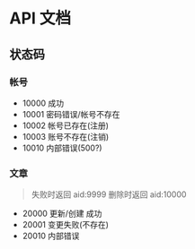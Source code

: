 # API 文档

## 状态码

### 帐号

- 10000 成功
- 10001 密码错误/帐号不存在
- 10002 帐号已存在(注册)
- 10003 账号不存在(注销)
- 10010 内部错误(500?)

### 文章

> 失败时返回 aid:9999
> 删除时返回 aid:10000

- 20000 更新/创建 成功
- 20001 变更失败(不存在)
- 20010 内部错误
